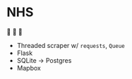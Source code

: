 # NHS

:see_no_evil: :hear_no_evil: :speak_no_evil: 

* Threaded scraper w/ `requests`, `Queue`
* Flask
* SQLite → Postgres
* Mapbox
